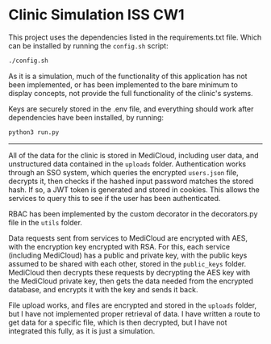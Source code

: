 
# Clinic Simulation ISS CW1

This project uses the dependencies listed in the requirements.txt file. Which can be installed by running the `config.sh` script:
```bash
./config.sh
```

As it is a simulation, much of the functionality of this application has not been implemented, or has been implemented to the bare minimum to display concepts, not provide the full functionality of the clinic's systems.

Keys are securely stored in the .env file, and everything should work after dependencies have been installed, by running:
```python
python3 run.py
```

---

All of the data for the clinic is stored in MediCloud, including user data, and unstructured data contained in the `uploads` folder.
Authentication works through an SSO system, which queries the encrypted `users.json` file, decrypts it, then checks if the hashed input password matches the stored hash. If so, a JWT token is generated and stored in cookies. This allows the services to query this to see if the user has been authenticated.

RBAC has been implemented by the custom decorator in the decorators.py file in the `utils` folder.

Data requests sent from services to MediCloud are encrypted with AES, with the encryption key encrypted with RSA. For this, each service (including MediCloud) has a public and private key, with the public keys assumed to be shared with each other, stored in the `public_keys` folder. MediCloud then decrypts these requests by decrypting the AES key with the MediCloud private key, then gets the data needed from the encrypted database, and encrypts it with the key and sends it back.

File upload works, and files are encrypted and stored in the `uploads` folder, but I have not implemented proper retrieval of data. I have written a route to get data for a specific file, which is then decrypted, but I have not integrated this fully, as it is just a simulation.

